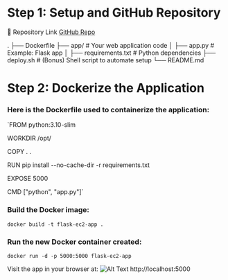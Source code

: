 # Step 1: Setup and GitHub Repository

🔗 Repository Link
[GitHub Repo](https://github.com/IhaKShetty/webapp_flask_The_lonelyBag_Docker)

.
├── Dockerfile
├── app/                  # Your web application code
│   ├── app.py            # Example: Flask app
│   ├── requirements.txt  # Python dependencies
├── deploy.sh             # (Bonus) Shell script to automate setup
└── README.md


#  Step 2: Dockerize the Application
### Here is the Dockerfile used to containerize the application:

`FROM python:3.10-slim

WORKDIR /opt/

COPY . .


RUN pip install --no-cache-dir -r requirements.txt


EXPOSE 5000


CMD ["python", "app.py"]`

### Build the Docker image:
`docker build -t flask-ec2-app .
`

### Run the new Docker container created:
`docker run -d -p 5000:5000 flask-ec2-app
`

Visit the app in your browser at:
![Alt Text](C:\Users\kesha\Pictures\Screenshots\LocalHost_screenshot.png)
http://localhost:5000
